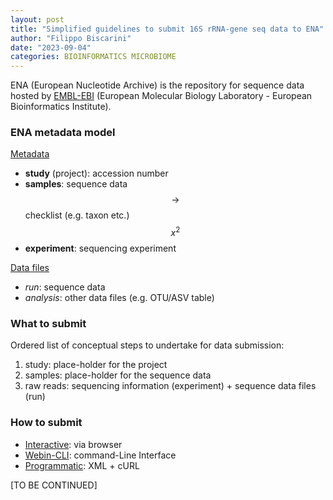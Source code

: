 ```yaml
---
layout: post
title: "Simplified guidelines to submit 16S rRNA-gene seq data to ENA"
author: "Filippo Biscarini"
date: "2023-09-04"
categories: BIOINFORMATICS MICROBIOME
---
```


ENA (European Nucleotide Archive) is the repository for sequence data hosted by [EMBL-EBI](https://www.ebi.ac.uk/) (European Molecular Biology Laboratory - European Bioinformatics Institute).

### ENA metadata model

<u>Metadata</u>
- **study** (project): accession number
- **samples**: sequence data $$\rightarrow$$ checklist (e.g. taxon etc.) $$x^2$$
- **experiment**: sequencing experiment

<u>Data files</u>
- *run*: sequence data
- *analysis*: other data files (e.g. OTU/ASV table)

### What to submit

Ordered list of conceptual steps to undertake for data submission:

1. study: place-holder for the project
2. samples: place-holder for the sequence data
3. raw reads: sequencing information (experiment) + sequence data files (run)

### How to submit

- <u>Interactive</u>: via browser
- <u>Webin-CLI</u>: command-Line Interface
- <u>Programmatic</u>: XML + cURL

[TO BE CONTINUED]

